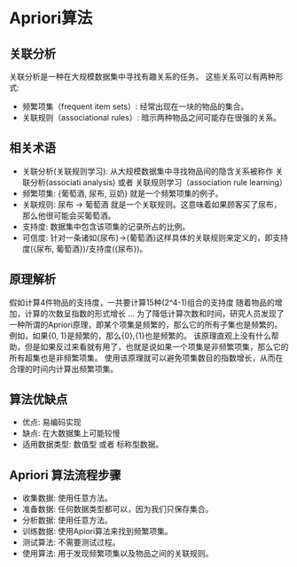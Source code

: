 # Apriori算法
## 关联分析
关联分析是一种在大规模数据集中寻找有趣关系的任务。 这些关系可以有两种形式:
- 频繁项集（frequent item sets）: 经常出现在一块的物品的集合。
- 关联规则（associational rules）: 暗示两种物品之间可能存在很强的关系。

## 相关术语
- 关联分析(关联规则学习): 从大规模数据集中寻找物品间的隐含关系被称作 关联分析(associati analysis) 或者 关联规则学习（association rule learning）
- 频繁项集: {葡萄酒, 尿布, 豆奶} 就是一个频繁项集的例子。
- 关联规则: 尿布 -> 葡萄酒 就是一个关联规则。这意味着如果顾客买了尿布，那么他很可能会买葡萄酒。
- 支持度: 数据集中包含该项集的记录所占的比例。
- 可信度: 针对一条诸如{尿布}->{葡萄酒}这样具体的关联规则来定义的，即支持度({尿布, 葡萄酒})/支持度({尿布})。

## 原理解析
假如计算4件物品的支持度，一共要计算15种(2^4-1)组合的支持度
随着物品的增加，计算的次数呈指数的形式增长 ...
为了降低计算次数和时间，研究人员发现了一种所谓的Apriori原理，即某个项集是频繁的，那么它的所有子集也是频繁的。例如，如果{0, 1}是频繁的，那么{0},{1}也是频繁的。
该原理直观上没有什么帮助，但是如果反过来看就有用了，也就是说如果一个项集是非频繁项集，那么它的所有超集也是非频繁项集。
使用该原理就可以避免项集数目的指数增长，从而在合理的时间内计算出频繁项集。

## 算法优缺点
* 优点: 易编码实现
* 缺点: 在大数据集上可能较慢
* 适用数据类型: 数值型 或者 标称型数据。

## Apriori 算法流程步骤
* 收集数据: 使用任意方法。
* 准备数据: 任何数据类型都可以，因为我们只保存集合。
* 分析数据: 使用任意方法。
* 训练数据: 使用Apiori算法来找到频繁项集。
* 测试算法: 不需要测试过程。
* 使用算法: 用于发现频繁项集以及物品之间的关联规则。